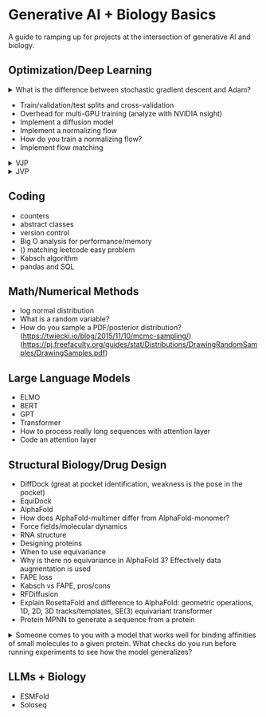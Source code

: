 # Generative AI + Biology Basics

A guide to ramping up for projects at the intersection of generative AI and biology.

## Optimization/Deep Learning

<details>
<summary>What is the difference between stochastic gradient descent and Adam?</summary>
<br>
Optimization Algorithms, SGD, Adam
Memory and performance
Code example link in JAX/PyTorch
</details>

- Train/validation/test splits and cross-validation
- Overhead for multi-GPU training (analyze with NVIDIA nsight)
- Implement a diffusion model
- Implement a normalizing flow
- How do you train a normalizing flow?
- Implement flow matching

<details>
<summary>VJP</summary>
<br>
XXX
</details>

<details>
<summary>JVP</summary>
<br>
XXX
</details>

## Coding

- counters
- abstract classes
- version control
- Big O analysis for performance/memory
- () matching leetcode easy problem
- Kabsch algorithm
- pandas and SQL

## Math/Numerical Methods

- log normal distribution
- What is a random variable? 
- How do you sample a PDF/posterior distribution? (https://twiecki.io/blog/2015/11/10/mcmc-sampling/)
(https://pj.freefaculty.org/guides/stat/Distributions/DrawingRandomSamples/DrawingSamples.pdf)

## Large Language Models

- ELMO
- BERT
- GPT
- Transformer
- How to process really long sequences with attention layer
- Code an attention layer

## Structural Biology/Drug Design

- DiffDock (great at pocket identification, weakness is the pose in the pocket)
- EquiDock
- AlphaFold
- How does AlphaFold-multimer differ from AlphaFold-monomer?
- Force fields/molecular dynamics
- RNA structure
- Designing proteins
- When to use equivariance
- Why is there no equivariance in AlphaFold 3? Effectively data augmentation is used
- FAPE loss
- Kabsch vs FAPE, pros/cons
- RFDiffusion
- Explain RosettaFold and difference to AlphaFold: geometric operations, 1D, 2D, 3D tracks/templates, SE(3) equivariant transformer
- Protein MPNN to generate a sequence from a protein

<details>
<summary>Someone comes to you with a model that works well for binding affinities of small molecules to a given protein. What checks do you run before running experiments to see how the model generalizes?</summary>
<br>
XXX
</details>

## LLMs + Biology

- ESMFold
- Soloseq